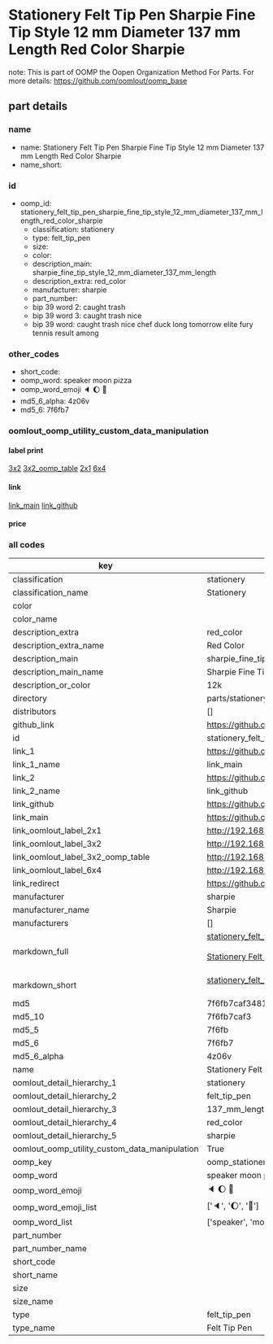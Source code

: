 # Stationery Felt Tip Pen Sharpie Fine Tip Style 12 mm Diameter 137 mm Length Red Color Sharpie  

note: This is part of OOMP the Oopen Organization Method For Parts. For more details: https://github.com/oomlout/oomp_base

##  part details
  







### name
* name: Stationery Felt Tip Pen Sharpie Fine Tip Style 12 mm Diameter 137 mm Length Red Color Sharpie
* name_short: 
### id
* oomp_id: stationery_felt_tip_pen_sharpie_fine_tip_style_12_mm_diameter_137_mm_length_red_color_sharpie
  * classification: stationery
  * type: felt_tip_pen
  * size: 
  * color: 
  * description_main: sharpie_fine_tip_style_12_mm_diameter_137_mm_length
  * description_extra: red_color
  * manufacturer: sharpie
  * part_number: 
  * bip 39 word 2: caught trash
  * bip 39 word 3: caught trash nice
  * bip 39 word: caught trash nice chef duck long tomorrow elite fury tennis result among

### other_codes
* short_code: 
* oomp_word: speaker moon pizza
* oomp_word_emoji :speaker: :moon: :pizza:
* md5_6_alpha: 4z06v
* md5_6: 7f6fb7






### oomlout_oomp_utility_custom_data_manipulation
#### label print
[3x2](http://192.168.1.245:1112/?label=oomp%204z06v)
[3x2_oomp_table](http://192.168.1.108:1112/?label=oomp%204z06v)
[2x1](http://192.168.1.242:1112/?label=oomp%204z06v)
[6x4](http://192.168.1.55:1112/?label=oomp%204z06v)    

#### link

[link_main](https://github.com/oomlout/oomlout_oomp_version_1_messy/tree/main/parts/stationery_felt_tip_pen_sharpie_fine_tip_style_12_mm_diameter_137_mm_length_red_color_sharpie) [link_github](https://github.com/oomlout/oomlout_oomp_version_1_messy/tree/main/parts/stationery_felt_tip_pen_sharpie_fine_tip_style_12_mm_diameter_137_mm_length_red_color_sharpie)                             

#### price







### all codes 
| key | value |  
| --- | --- |  
| classification | stationery |  
| classification_name | Stationery |  
| color |  |  
| color_name |  |  
| description_extra | red_color |  
| description_extra_name | Red Color |  
| description_main | sharpie_fine_tip_style_12_mm_diameter_137_mm_length |  
| description_main_name | Sharpie Fine Tip Style 12 mm Diameter 137 mm Length |  
| description_or_color | 12k |  
| directory | parts/stationery_felt_tip_pen_sharpie_fine_tip_style_12_mm_diameter_137_mm_length_red_color_sharpie |  
| distributors | [] |  
| github_link | https://github.com/oomlout/oomlout_oomp_part_src/tree/main/parts/stationery_felt_tip_pen_sharpie_fine_tip_style_12_mm_diameter_137_mm_length_red_color_sharpie |  
| id | stationery_felt_tip_pen_sharpie_fine_tip_style_12_mm_diameter_137_mm_length_red_color_sharpie |  
| link_1 | https://github.com/oomlout/oomlout_oomp_version_1_messy/tree/main/parts/stationery_felt_tip_pen_sharpie_fine_tip_style_12_mm_diameter_137_mm_length_red_color_sharpie |  
| link_1_name | link_main |  
| link_2 | https://github.com/oomlout/oomlout_oomp_version_1_messy/tree/main/parts/stationery_felt_tip_pen_sharpie_fine_tip_style_12_mm_diameter_137_mm_length_red_color_sharpie |  
| link_2_name | link_github |  
| link_github | https://github.com/oomlout/oomlout_oomp_version_1_messy/tree/main/parts/stationery_felt_tip_pen_sharpie_fine_tip_style_12_mm_diameter_137_mm_length_red_color_sharpie |  
| link_main | https://github.com/oomlout/oomlout_oomp_version_1_messy/tree/main/parts/stationery_felt_tip_pen_sharpie_fine_tip_style_12_mm_diameter_137_mm_length_red_color_sharpie |  
| link_oomlout_label_2x1 | http://192.168.1.242:1112/?label=oomp%204z06v |  
| link_oomlout_label_3x2 | http://192.168.1.245:1112/?label=oomp%204z06v |  
| link_oomlout_label_3x2_oomp_table | http://192.168.1.108:1112/?label=oomp%204z06v |  
| link_oomlout_label_6x4 | http://192.168.1.55:1112/?label=oomp%204z06v |  
| link_redirect | https://github.com/oomlout/oomlout_oomp_version_1_messy/tree/main/parts/stationery_felt_tip_pen_sharpie_fine_tip_style_12_mm_diameter_137_mm_length_red_color_sharpie |  
| manufacturer | sharpie |  
| manufacturer_name | Sharpie |  
| manufacturers | [] |  
| markdown_full | [stationery_felt_tip_pen_sharpie_fine_tip_style_12_mm_diameter_137_mm_length_red_color_sharpie](none)<br>[](none)<br>[Stationery Felt Tip Pen Sharpie Fine Tip Style 12 Mm Diameter 137 Mm Length Red Color Sharpie](none)<br><br> |  
| markdown_short | [stationery_felt_tip_pen_sharpie_fine_tip_style_12_mm_diameter_137_mm_length_red_color_sharpie](none)<br><br> |  
| md5 | 7f6fb7caf3481c860f21e2752af9d923 |  
| md5_10 | 7f6fb7caf3 |  
| md5_5 | 7f6fb |  
| md5_6 | 7f6fb7 |  
| md5_6_alpha | 4z06v |  
| name | Stationery Felt Tip Pen Sharpie Fine Tip Style 12 mm Diameter 137 mm Length Red Color Sharpie |  
| oomlout_detail_hierarchy_1 | stationery |  
| oomlout_detail_hierarchy_2 | felt_tip_pen |  
| oomlout_detail_hierarchy_3 | 137_mm_length |  
| oomlout_detail_hierarchy_4 | red_color |  
| oomlout_detail_hierarchy_5 | sharpie |  
| oomlout_oomp_utility_custom_data_manipulation | True |  
| oomp_key | oomp_stationery_felt_tip_pen_sharpie_fine_tip_style_12_mm_diameter_137_mm_length_red_color_sharpie |  
| oomp_word | speaker moon pizza |  
| oomp_word_emoji | :speaker: :moon: :pizza: |  
| oomp_word_emoji_list | [':speaker:', ':moon:', ':pizza:'] |  
| oomp_word_list | ['speaker', 'moon', 'pizza'] |  
| part_number |  |  
| part_number_name |  |  
| short_code |  |  
| short_name |  |  
| size |  |  
| size_name |  |  
| type | felt_tip_pen |  
| type_name | Felt Tip Pen |  

